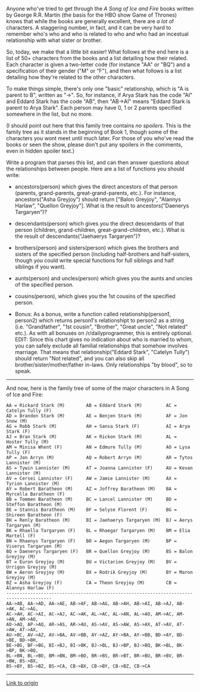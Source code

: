 Anyone who've tried to get through the *A Song of Ice and Fire* books written by George R.R. Martin (the basis for the HBO show Game of Thrones) knows that while the books are generally excellent, there are *a lot* of characters. A staggering number, in fact, and it can be very hard to remember who's who and who is related to who and who had an incestual relationship with what sister or brother.

So, today, we make that a little bit easier! What follows at the end here is a list of 50+ characters from the books and a list detailing how their related. Each character is given a two-letter code (for instance "AA" or "BQ") and a specification of their gender ("M" or "F"), and then what follows is a list detailing how they're related to the other characters. 

To make things simple, there's only one "basic" relationship, which is "A is parent to B", written as "->". So, for instance, if Arya Stark has the code "AI" and Eddard Stark has the code "AB", then "AB->AI" means "Eddard Stark is parent to Arya Stark". Each person may have 0, 1 or 2 parents specified somewhere in the list, but no more.

(I should point out here that this family tree contains *no spoilers*. This is the family tree as it stands in the beginning of Book 1, though some of the characters you wont meet until much later. For those of you who've read the books or seen the show, please don't put any spoilers in the comments, even in hidden spoiler text.)

Write a program that parses this list, and can then answer questions about the relationships between people. Here are a list of functions you should write:

* ancestors(person) which gives the direct ancestors of that person (parents, grand-parents, great-grand-parents, etc.). For instance, ancestors("Asha Greyjoy") should return ["Balon Greyjoy", "Alannys Harlaw", "Quellon Greyjoy"]. What is the result to ancestors("Daenerys Targaryen")?

* descendants(person) which gives you the direct descendants of that person (children, grand-children, great-grand-children, etc.). What is the result of descendants("Jaehaerys Targaryen")?

* brothers(person) and sisters(person) which gives the brothers and sisters of the specified person (including half-brothers and half-sisters, though you could write special functions for full siblings and half siblings if you want).

* aunts(person) and uncles(person) which gives you the aunts and uncles of the specified person.

* cousins(person), which gives you the 1st cousins of the specified person.

* Bonus: As a bonus, write a function called relationship(person1, person2) which returns person1's relationshipt to person2 as a string (i.e. "Grandfather", "1st cousin", "Brother", "Great uncle", "Not related" etc.). As with all bonuses on /r/dailyprogrammer, this is entirely optional. EDIT: Since this chart gives no indication about who is married to whom, you can safely exclude all familial relationships that somehow involves marriage. That means that relationship("Eddard Stark", "Catelyn Tully") should return "Not related", and you can also skip all brother/sister/mother/father in-laws. Only relationships "by blood", so to speak. 

***


And now, here is the family tree of some of the major characters in A Song of Ice and Fire:

    AA = Rickard Stark (M)        AB = Eddard Stark (M)         AC = Catelyn Tully (F)        
    AD = Brandon Stark (M)        AE = Benjen Stark (M)         AF = Jon Snow (M)             
    AG = Robb Stark (M)           AH = Sansa Stark (F)          AI = Arya Stark (F)           
    AJ = Bran Stark (M)           AK = Rickon Stark (M)         AL = Hoster Tully (M)         
    AM = Minisa Whent (F)         AN = Edmure Tully (M)         AO = Lysa Tully (F)           
    AP = Jon Arryn (M)            AQ = Robert Arryn (M)         AR = Tytos Lannister (M)      
    AS = Tywin Lannister (M)      AT = Joanna Lannister (F)     AU = Kevan Lannister (M)      
    AV = Cersei Lannister (F)     AW = Jamie Lannister (M)      AX = Tyrion Lannister (M)     
    AY = Robert Baratheon (M)     AZ = Joffrey Baratheon (M)    BA = Myrcella Baratheon (F)   
    BB = Tommen Baratheon (M)     BC = Lancel Lannister (M)     BD = Steffon Baratheon (M)    
    BE = Stannis Baratheon (M)    BF = Selyse Florent (F)       BG = Shireen Baratheon (F)    
    BH = Renly Baratheon (M)      BI = Jaehaerys Targaryen (M)  BJ = Aerys Targaryen (M)      
    BK = Rhaella Targaryen (F)    BL = Rhaegar Targaryen (M)    BM = Elia Martell (F)         
    BN = Rhaenys Targaryen (F)    BO = Aegon Targaryen (M)      BP = Viserys Targaryen (M)    
    BQ = Daenerys Targaryen (F)   BR = Quellon Greyjoy (M)      BS = Balon Greyjoy (M)        
    BT = Euron Greyjoy (M)        BU = Victarion Greyjoy (M)    BV = Urrigon Greyjoy (M)      
    BW = Aeron Greyjoy (M)        BX = Rodrik Greyjoy (M)       BY = Maron Greyjoy (M)        
    BZ = Asha Greyjoy (F)         CA = Theon Greyjoy (M)        CB = Alannys Harlaw (F)       
    ---------------------------------------------------------------------------------------
    AA->AB, AA->AD, AA->AE, AB->AF, AB->AG, AB->AH, AB->AI, AB->AJ, AB->AK, AC->AG, 
    AC->AH, AC->AI, AC->AJ, AC->AK, AL->AC, AL->AN, AL->AO, AM->AC, AM->AN, AM->AO, 
    AO->AQ, AP->AQ, AR->AS, AR->AU, AS->AV, AS->AW, AS->AX, AT->AV, AT->AW, AT->AX, 
    AU->BC, AV->AZ, AV->BA, AV->BB, AY->AZ, AY->BA, AY->BB, BD->AY, BD->BE, BD->BH, 
    BE->BG, BF->BG, BI->BJ, BI->BK, BJ->BL, BJ->BP, BJ->BQ, BK->BL, BK->BP, BK->BQ, 
    BL->BN, BL->BO, BM->BN, BM->BO, BR->BS, BR->BT, BR->BU, BR->BV, BR->BW, BS->BX, 
    BS->BY, BS->BZ, BS->CA, CB->BX, CB->BY, CB->BZ, CB->CA

---

[Link to origin](https://www.reddit.com/r/dailyprogrammer/v3afh)